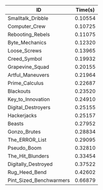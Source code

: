|ID|Time(s)|
|-|-|
|Smalltalk_Dribble|0.10554|
|Computer_Crew|0.10725|
|Rebooting_Rebels|0.11075|
|Byte_Mechanics|0.12320|
|Loose_Screws|0.13965|
|Creed_Symbol|0.19932|
|Grapevine_Squad|0.20155|
|Artful_Maneuvers|0.21964|
|Prime_Calculus|0.22687|
|Blackouts|0.23520|
|Key_to_Innovation|0.24910|
|Digital_Destroyers|0.25155|
|Hackerjacks|0.25157|
|Beasts|0.27952|
|Gonzo_Brutes|0.28834|
|The_ERROR_List|0.29095|
|Pseudo_Boom|0.32810|
|The_Hit_Blunders|0.33454|
|Digitally_Destroyed|0.37522|
|Rug_Heed_Bend|0.42602|
|Pint_Sized_Benchwarmers|0.66879|

